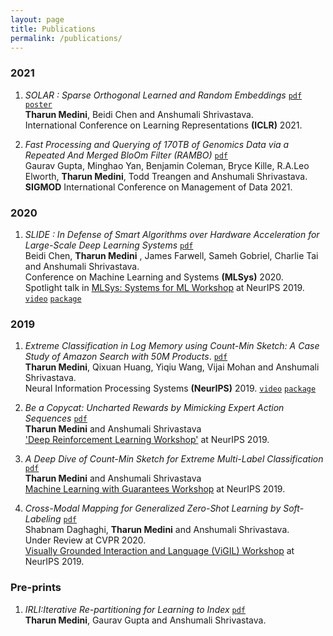 ```yaml
---
layout: page
title: Publications
permalink: /publications/
---
```

### 2021
1. _SOLAR : Sparse Orthogonal Learned and Random Embeddings_ [`pdf`](https://openreview.net/pdf?id=fw-BHZ1KjxJ) [`poster`](https://tharun24.github.io/SOLAR/SOLAR_poster.pptx) <br/>
__Tharun Medini__, Beidi Chen and Anshumali Shrivastava. <br/>
International Conference on Learning Representations __(ICLR)__ 2021. <br/>

2. _Fast Processing and Querying of 170TB of Genomics Data via a Repeated And Merged BloOm Filter (RAMBO)_ [`pdf`](https://arxiv.org/pdf/1910.02611.pdf) <br/>
Gaurav Gupta, Minghao Yan, Benjamin Coleman, Bryce Kille, R.A.Leo Elworth, __Tharun Medini__, Todd Treangen and Anshumali Shrivastava. <br/>
__SIGMOD__ International Conference on Management of Data 2021. <br/>

### 2020
1. _SLIDE : In Defense of Smart Algorithms over Hardware Acceleration for Large-Scale Deep Learning Systems_ [`pdf`](https://proceedings.mlsys.org/papers/2020/105) <br/>
Beidi Chen, __Tharun Medini__ , James Farwell, Sameh Gobriel, Charlie Tai and Anshumali Shrivastava. <br/>
Conference on Machine Learning and Systems __(MLSys)__ 2020. <br/>
Spotlight talk in [MLSys: Systems for ML Workshop](http://learningsys.org/neurips19/) at NeurIPS 2019. [`video`](https://slideslive.com/38922010/mlsys-workshop-on-systems-for-ml-1) [`package`](https://github.com/keroro824/HashingDeepLearning)

### 2019
1. _Extreme Classification in Log Memory using Count-Min Sketch: A Case Study of Amazon Search with 50M Products_. [`pdf`](https://arxiv.org/pdf/1910.13830.pdf) <br/>
__Tharun Medini__, Qixuan Huang, Yiqiu Wang, Vijai Mohan and Anshumali Shrivastava. <br/>
Neural Information Processing Systems __(NeurIPS)__ 2019. [`video`](https://www.youtube.com/watch?v=zHXy-AlzSxQ) [`package`](https://github.com/Tharun24/MACH/)

2. _Be a Copycat: Uncharted Rewards by Mimicking Expert Action Sequences_ [`pdf`](https://tharun24.github.io/AAAI_Imitation.pdf) <br/>
__Tharun Medini__ and Anshumali Shrivastava <br/>
['Deep Reinforcement Learning Workshop'](https://sites.google.com/view/deep-rl-workshop-neurips-2019/home) at NeurIPS 2019. 

3. _A Deep Dive of Count-Min Sketch for Extreme Multi-Label Classification_ [`pdf`](https://openreview.net/pdf?id=S1evKR4KvB) <br/>
__Tharun Medini__ and Anshumali Shrivastava <br/>
[Machine Learning with Guarantees Workshop](https://sites.google.com/view/mlwithguarantees) at NeurIPS 2019.

4. _Cross-Modal Mapping for Generalized Zero-Shot Learning by Soft-Labeling_ [`pdf`](https://vigilworkshop.github.io/static/papers/47.pdf)<br/>
Shabnam Daghaghi, __Tharun Medini__ and Anshumali Shrivastava. <br/>
Under Review at CVPR 2020. <br/>
[Visually Grounded Interaction and Language (ViGIL) Workshop](https://vigilworkshop.github.io/) at NeurIPS 2019.

### Pre-prints
1. _IRLI:Iterative Re-partitioning for Learning to Index_ [`pdf`](https://arxiv.org/pdf/2103.09944.pdf) <br/>
__Tharun Medini__, Gaurav Gupta and Anshumali Shrivastava.